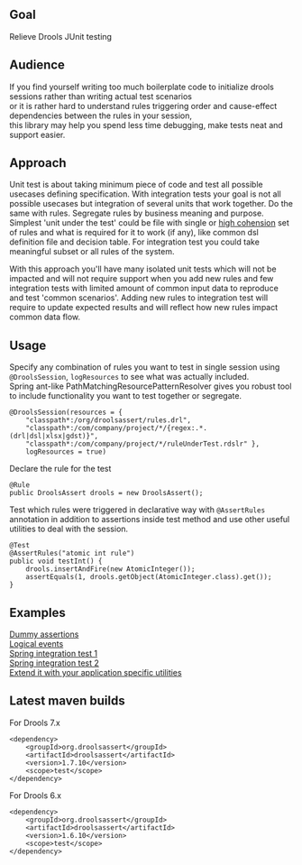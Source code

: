## Goal

Relieve Drools JUnit testing 

## Audience

If you find yourself writing too much boilerplate code to initialize drools sessions rather than writing actual test scenarios    
or it is rather hard to understand rules triggering order and cause-effect dependencies between the rules in your session,  
this library may help you spend less time debugging, make tests neat and support easier.  

## Approach

Unit test is about taking minimum piece of code and test all possible usecases defining specification. With integration tests your goal is not all possible usecases but integration of several units that work together. Do the same with rules. Segregate rules by business meaning and purpose. Simplest 'unit under the test' could be file with single or [high cohension](https://stackoverflow.com/questions/10830135/what-is-high-cohesion-and-how-to-use-it-make-it) set of rules and what is required for it to work (if any), like common dsl definition file and decision table. For integration test you could take meaningful subset or all rules of the system. 

With this approach you'll have many isolated unit tests which will not be impacted and will not require support when you add new rules and few integration tests with limited amount of common input data to reproduce and test 'common scenarios'. Adding new rules to integration test will require to update expected results and will reflect how new rules impact common data flow.

## Usage

Specify any combination of rules you want to test in single session using `@DroolsSession`, `logResources` to see what was actually included.  
Spring ant-like PathMatchingResourcePatternResolver gives you robust tool to include functionality you want to test together or segregate.  

	@DroolsSession(resources = {
		"classpath*:/org/droolsassert/rules.drl",
		"classpath*:/com/company/project/*/{regex:.*.(drl|dsl|xlsx|gdst)}",
		"classpath*:/com/company/project/*/ruleUnderTest.rdslr" },
		logResources = true)

Declare the rule for the test

	@Rule
	public DroolsAssert drools = new DroolsAssert();

Test which rules were triggered in declarative way with `@AssertRules` annotation in addition to assertions inside test method and use other useful utilities to deal with the session.

	@Test
	@AssertRules("atomic int rule")
	public void testInt() {
		drools.insertAndFire(new AtomicInteger());
		assertEquals(1, drools.getObject(AtomicInteger.class).get());
	}

## Examples

[Dummy assertions](https://github.com/droolsassert/droolsassert/wiki/Dummy-assertions)  
[Logical events](https://github.com/droolsassert/droolsassert/wiki/Logical-events)  
[Spring integration test 1](https://github.com/droolsassert/droolsassert/wiki/Spring-integration-test-1)  
[Spring integration test 2](https://github.com/droolsassert/droolsassert/wiki/Spring-integration-test-2)  
[Extend it with your application specific utilities](https://github.com/droolsassert/droolsassert/wiki/Extension-example)  

## Latest maven builds

For Drools 7.x  

    <dependency>
        <groupId>org.droolsassert</groupId>
        <artifactId>droolsassert</artifactId>
        <version>1.7.10</version>
        <scope>test</scope>
    </dependency>

For Drools 6.x  

    <dependency>
        <groupId>org.droolsassert</groupId>
        <artifactId>droolsassert</artifactId>
        <version>1.6.10</version>
        <scope>test</scope>
    </dependency>
